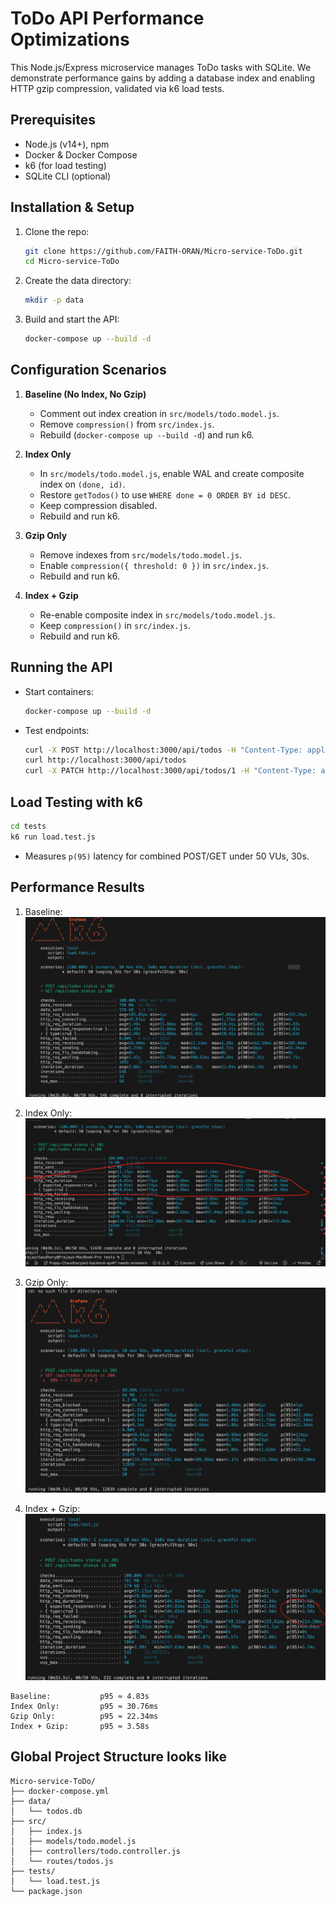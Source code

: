 # ToDo API Performance Optimizations

This Node.js/Express microservice manages ToDo tasks with SQLite. We demonstrate performance gains by adding a database index and enabling HTTP gzip compression, validated via k6 load tests.

## Prerequisites

- Node.js (v14+), npm
- Docker & Docker Compose
- k6 (for load testing)
- SQLite CLI (optional)

## Installation & Setup

1. Clone the repo:
   ```bash
   git clone https://github.com/FAITH-ORAN/Micro-service-ToDo.git
   cd Micro-service-ToDo
   ```
2. Create the data directory:
   ```bash
   mkdir -p data
   ```
3. Build and start the API:
   ```bash
   docker-compose up --build -d
   ```

## Configuration Scenarios

1. **Baseline (No Index, No Gzip)**

   - Comment out index creation in `src/models/todo.model.js`.
   - Remove `compression()` from `src/index.js`.
   - Rebuild (`docker-compose up --build -d`) and run k6.

2. **Index Only**

   - In `src/models/todo.model.js`, enable WAL and create composite index on `(done, id)`.
   - Restore `getTodos()` to use `WHERE done = 0 ORDER BY id DESC`.
   - Keep compression disabled.
   - Rebuild and run k6.

3. **Gzip Only**

   - Remove indexes from `src/models/todo.model.js`.
   - Enable `compression({ threshold: 0 })` in `src/index.js`.
   - Rebuild and run k6.

4. **Index + Gzip**
   - Re-enable composite index in `src/models/todo.model.js`.
   - Keep `compression()` in `src/index.js`.
   - Rebuild and run k6.

## Running the API

- Start containers:
  ```bash
  docker-compose up --build -d
  ```
- Test endpoints:
  ```bash
  curl -X POST http://localhost:3000/api/todos -H "Content-Type: application/json" -H "X-Idempotency-Key: key" -d '{"title":"Task"}'
  curl http://localhost:3000/api/todos
  curl -X PATCH http://localhost:3000/api/todos/1 -H "Content-Type: application/json" -d '{"completed":true}'
  ```

## Load Testing with k6

```bash
cd tests
k6 run load.test.js
```

- Measures `p(95)` latency for combined POST/GET under 50 VUs, 30s.

## Performance Results

1. Baseline:
   ![alt text](<Baseline (no index, no gzip).png>)

2. Index Only:
   ![alt text](<After SQLite index.png>)

3. Gzip Only:
   ![alt text](<After gzip compression.png>)

4. Index + Gzip:
   ![alt text](<After index + gzip.png>)

```
Baseline:           p95 ≈ 4.83s
Index Only:         p95 ≈ 30.76ms
Gzip Only:          p95 ≈ 22.34ms
Index + Gzip:       p95 ≈ 3.58s
```

## Global Project Structure looks like

```
Micro-service-ToDo/
├── docker-compose.yml
├── data/
│   └── todos.db
├── src/
│   ├── index.js
│   ├── models/todo.model.js
│   ├── controllers/todo.controller.js
│   └── routes/todos.js
├── tests/
│   └── load.test.js
└── package.json
```
